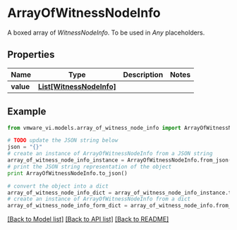 # ArrayOfWitnessNodeInfo

A boxed array of *WitnessNodeInfo*. To be used in *Any* placeholders. 

## Properties
Name | Type | Description | Notes
------------ | ------------- | ------------- | -------------
**value** | [**List[WitnessNodeInfo]**](WitnessNodeInfo.md) |  | 

## Example

```python
from vmware_vi.models.array_of_witness_node_info import ArrayOfWitnessNodeInfo

# TODO update the JSON string below
json = "{}"
# create an instance of ArrayOfWitnessNodeInfo from a JSON string
array_of_witness_node_info_instance = ArrayOfWitnessNodeInfo.from_json(json)
# print the JSON string representation of the object
print ArrayOfWitnessNodeInfo.to_json()

# convert the object into a dict
array_of_witness_node_info_dict = array_of_witness_node_info_instance.to_dict()
# create an instance of ArrayOfWitnessNodeInfo from a dict
array_of_witness_node_info_form_dict = array_of_witness_node_info.from_dict(array_of_witness_node_info_dict)
```
[[Back to Model list]](../README.md#documentation-for-models) [[Back to API list]](../README.md#documentation-for-api-endpoints) [[Back to README]](../README.md)


